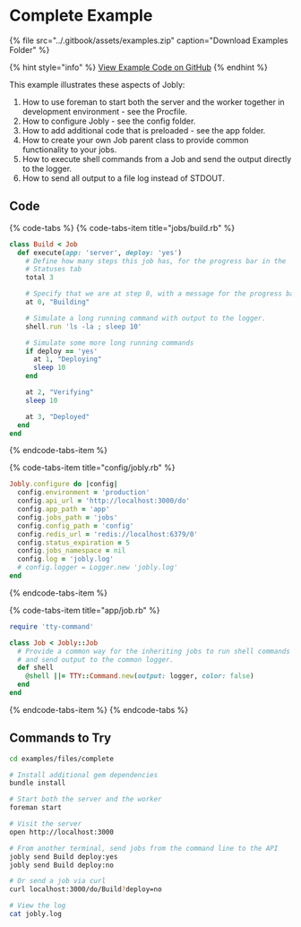 # Complete Example

{% file src="../.gitbook/assets/examples.zip" caption="Download Examples Folder" %}

{% hint style="info" %}
[View Example Code on GitHub](https://github.com/DannyBen/jobly-docs/tree/master/examples/files/complete)
{% endhint %}

This example illustrates these aspects of Jobly:

1. How to use foreman to start both the server and the worker together in development environment - see the Procfile.
2. How to configure Jobly - see the config folder.
3. How to add additional code that is preloaded - see the app folder.
4. How to create your own Job parent class to provide common functionality to your jobs.
5. How to execute shell commands from a Job and send the output directly to the logger.
6. How to send all output to a file log instead of STDOUT.

## Code

{% code-tabs %}
{% code-tabs-item title="jobs/build.rb" %}
```ruby
class Build < Job
  def execute(app: 'server', deploy: 'yes')
    # Define how many steps this job has, for the progress bar in the 
    # Statuses tab
    total 3

    # Specify that we are at step 0, with a message for the progress bar.
    at 0, "Building"

    # Simulate a long running command with output to the logger.
    shell.run 'ls -la ; sleep 10'

    # Simulate some more long running commands
    if deploy == 'yes'
      at 1, "Deploying"
      sleep 10
    end

    at 2, "Verifying"
    sleep 10

    at 3, "Deployed"
  end
end
```
{% endcode-tabs-item %}

{% code-tabs-item title="config/jobly.rb" %}
```ruby
Jobly.configure do |config|
  config.environment = 'production'
  config.api_url = 'http://localhost:3000/do'
  config.app_path = 'app'
  config.jobs_path = 'jobs'
  config.config_path = 'config'
  config.redis_url = 'redis://localhost:6379/0'
  config.status_expiration = 5
  config.jobs_namespace = nil
  config.log = 'jobly.log'
  # config.logger = Logger.new 'jobly.log'
end
```
{% endcode-tabs-item %}

{% code-tabs-item title="app/job.rb" %}
```ruby
require 'tty-command'

class Job < Jobly::Job
  # Provide a common way for the inheriting jobs to run shell commands
  # and send output to the common logger.
  def shell
    @shell ||= TTY::Command.new(output: logger, color: false)
  end
end
```
{% endcode-tabs-item %}
{% endcode-tabs %}

## Commands to Try

```bash
cd examples/files/complete

# Install additional gem dependencies
bundle install

# Start both the server and the worker
foreman start

# Visit the server
open http://localhost:3000

# From another terminal, send jobs from the command line to the API
jobly send Build deploy:yes
jobly send Build deploy:no

# Or send a job via curl
curl localhost:3000/do/Build?deploy=no

# View the log
cat jobly.log
```

